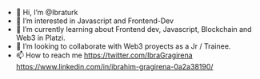 - 👋 Hi, I’m @Ibraturk
- 👀 I’m interested in Javascript and Frontend-Dev
- 🌱 I’m currently learning about Frontend dev, Javascript, Blockchain and Web3 in Platzi.
- 💞️ I’m looking to collaborate with Web3 proyects as a Jr / Trainee. 
- 📫 How to reach me https://twitter.com/IbraGragirena https://www.linkedin.com/in/ibrahim-gragirena-0a2a38190/

<!---
Ibraturk/Ibraturk is a ✨ special ✨ repository because its `README.md` (this file) appears on your GitHub profile.
You can click the Preview link to take a look at your changes.
--->
